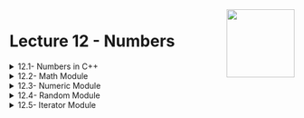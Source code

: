 <img align="right" width="120" height="120" src="https://github.com/cs-MohamedAyman/Computer-Science-Textbooks/blob/master/logos/cpp.jpg">

# Lecture 12 - Numbers

<details>
	<summary>12.1- Numbers in C++</summary>

</details>

<details>
	<summary>12.2- Math Module</summary>

</details>

<details>
	<summary>12.3- Numeric Module</summary>

</details>

<details>
	<summary>12.4- Random Module</summary>

</details>

<details>
	<summary>12.5- Iterator Module</summary>

</details>

